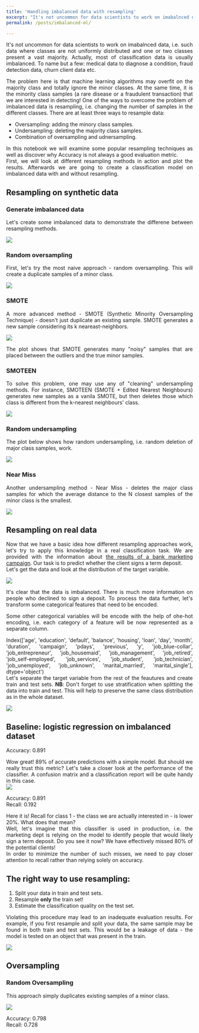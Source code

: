 ```yaml
---
title: 'Handling imbalanced data with resampling'
excerpt: "It's not uncommon for data scientists to work on imabalnced data, i.e. such data where classes are not uniformly distributed and one or two classes present a vast majority. Actually, most of classification data is usually imbalanced. To name but a few: medical data to diagnose a condition, fraud detection data, churn client data etc."
permalink: /posts/imbalanced-ml/

---
```


<div style="text-align: justify;">It's not uncommon for data scientists to work on imabalnced data, i.e. such data where classes are not uniformly distributed and one or two classes present a vast majority. Actually, most of classification data is usually imbalanced. To name but a few: medical data to diagnose a condition, fraud detection data, churn client data etc.</div>
<p>
<div style="text-align: justify;">The problem here is that machine learning algorithms may overfit on the majority class and totally ignore the minor classes. At the same time, it is the minority class samples (a rare disease or a fraudulent transaction) that we are interested in detecting! One of the ways to overcome the problem of imbalanced data is resampling, i.e. changing the number of samples in the different classes. There are at least three ways to resample data:</div>
<p>

<ul>  
  <li>Oversampling: adding the minory class samples.</li>
  <li>Undersampling: deleting the majority class samples.</li>
  <li>Combination of oversampling and udnersampling.</li>
</ul>

<div style="text-align: justify;">In this notebook we will examine some popular resampling techniques as well as discover why Accuracy is not always a good evaluation metric.</div>

<div style="text-align: justify;">First, we will look at different resampling methods in action and plot the results. Afterwards we are going to create a classification model on imbalanced data with and without resampling.</div>

<h2>Resampling on synthetic data</h2>
<h3>Generate imbalanced data</h3>
<div style="text-align: justify;">Let's create some imbalanced data to demonstrate the differene between resampling methods.</div>
<p>
<script src="https://gist.github.com/maya-ami/66f9bb3c1afa7c27fda563d3a251ddc0.js"></script>
<p>
<img src="/images/im_data.png">
<p>

<h3>Random oversampling</h3>
<div style="text-align: justify;">First, let's try the most naive approach - random oversampling. This will create a duplicate samples of a minor class.</div>
<p>
  <script src="https://gist.github.com/maya-ami/4eb0c5793431ae1379c8e19e27561ca6.js"></script>
<p>
  <img src="/images/ros.png">
<p>

<h3>SMOTE</h3>
<div style="text-align: justify;">A more advanced method - SMOTE (Synthetic Minority Oversampling Technique) - doesn't just duplicate an existing sample. SMOTE generates a new sample considering its k neareast-neighbors.</div>
<p>
  <script src="https://gist.github.com/maya-ami/395107e16863e0881a11814163fc55f5.js"></script>
<p>
  <img src="/images/smote.png">

<div style="text-align: justify;">The plot shows that SMOTE generates many "noisy" samples that are placed between the outliers and the true minor samples.</div>
<p>


<h3>SMOTEEN</h3>
<div style="text-align: justify;">To solve this problem, one may use any of "cleaning" undersampling methods. For instance, SMOTEEN (SMOTE + Edited Nearest Neighbours) generates new samples as a vanila SMOTE, but then deletes those which class is different from the k-nearest neighbours' class.</div>
<p>
  <script src="https://gist.github.com/maya-ami/a7daa304ad814b36510ad272117d7214.js"></script>
<p>
  <img src="/images/smoteenn.png">


<h3>Random undersampling</h3>
<div style="text-align: justify;">The plot below shows how random undersampling, i.e. random deletion of major class samples, work.</div>
<p>
  <script src="https://gist.github.com/maya-ami/b6a686b862e229a8836fae30f9e133c9.js"></script>
<p>
  <img src="/images/rus.png">


<h3>Near Miss</h3>
<div style="text-align: justify;">Another undersampling method - Near Miss - deletes the major class samples for which the average distance to the N closest samples of the minor class is the smallest.</div>
<p>
  <script src="https://gist.github.com/maya-ami/677abf8d3d7b6cf06e4b07d623c99168.js"></script>
<p>
  <img src="/images/miss.png">



<h2>Resampling on real data</h2>

<div style="text-align: justify;">Now that we have a basic idea how different resampling approaches work, let's try to apply this knowledge in a real classification task. We are provided with the information about <a href="https://www.kaggle.com/sonujha090/bank-marketing">the results of a bank marketing campaign</a>. Our task is to predict whether the client signs a term deposit.</div>

<div style="text-align: justify;">Let's get the data and look at the distribution of the target variable.</div>
<p>
  <script src="https://gist.github.com/maya-ami/b5795d95c83dff88f1f7bb9442537829.js"></script>
<p>
  <img src="/images/target-distrib.png">


<div style="text-align: justify;">It's clear that the data is imbalanced. There is much more information on people who declined to sign a deposit. To process the data further, let's transform some categorical features that need to be encoded.</div>
<p>
  <script src="https://gist.github.com/maya-ami/a38abe7a1adcb44e7210d8934d910215.js"></script>
<p>


<div style="text-align: justify;">Some other categorical variables will be encode with the help of ohe-hot encoding, i.e. each category of a feature will be now represented as a separate column.</div>
<p>
  <script src="https://gist.github.com/maya-ami/e89e1c968ea6ba34badbbbf8b003b94b.js"></script>
<p>

<div style="text-align: justify;">Index(['age', 'education', 'default', 'balance', 'housing', 'loan', 'day',
       'month', 'duration', 'campaign', 'pdays', 'previous', 'y',
       'job_blue-collar', 'job_entrepreneur', 'job_housemaid',
       'job_management', 'job_retired', 'job_self-employed', 'job_services',
       'job_student', 'job_technician', 'job_unemployed', 'job_unknown',
       'marital_married', 'marital_single'],
      dtype='object')</div>


<div style="text-align: justify;">Let's separate the target variable from the rest of the feautures and create train and test sets. <b>NB</b>: Don't forget to use stratification when splitting the data into train and test. This will help to preserve the same class distribution as in the whole dataset.</div>
<p>
  <script src="https://gist.github.com/maya-ami/735ff9c5edbaa125f81e154c16df45e0.js"></script>
<p>
  <img src="/images/train_test.png">
<p>

<h2>Baseline: logistic regression on imbalanced dataset</h2>
<p>
  <script src="https://gist.github.com/maya-ami/ad44b2c9dfa05ee4f90d3c86502a09be"></script>
<p>
<div style="text-align: justify;">Accuracy: 0.891</div>
<p>


<div style="text-align: justify;">Wow great! 89% of accurate predictions with a simple model. But should we really trust this metric? Let's take a closer look at the performance of the classifier. A confusion matrix and a classification report will be quite handy in this case.</div>

<img src="/images/lr_cm.png">
<p>
<div style="text-align: justify;">Accuracy: 0.891</div>
<div style="text-align: justify;">Recall: 0.192</div>
<p>

<div style="text-align: justify;">Here it is! Recall for class 1 - the class we are actually interested in - is lower 20%. What does that mean?</div>

<div style="text-align: justify;">Well, let's imagine that this classifier is used in production, i.e. the marketing dept is relying on the model to identify people that would likely sign a term deposit. Do you see it now? We have effectively missed 80% of the potential clients!</div>

<div style="text-align: justify;">In order to minimize the number of such misses, we need to pay closer attention to recall rather than relying solely on accuracy.</div>

<h2>The right way to use resampling:</h2>
<ol>
  <li>Split your data in train and test sets.</li>
  <li>Resample <b>only</b> the train set!</li>
  <li>Estimate the classification quality on the test set.</li>
</ol>


<div style="text-align: justify;">Violating this procedure may lead to an inadequate evaluation results. For example, if you first resample and split your data, the same sample may be found in both train and test sets. This would be a leakage of data - the model is tested on an object that was present in the train.</div>
<p>
<img src="/images/resampling.png">
<p>


<h2>Oversampling</h2>
<h3>Random Oversampling</h3>
<div style="text-align: justify;">This approach simply duplicates existing samples of a minor class.</div>
<p>
  <script src="https://gist.github.com/maya-ami/526f0153d281c6e3d3fd4b2a4403c9e4.js"></script>
<p>
  <img src="/images/ros_cm.png">
<p>
<div style="text-align: justify;">Accuracy: 0.798</div>
<div style="text-align: justify;">Recall: 0.728</div>
<p>


<div style="text-align: justify;"></div>
